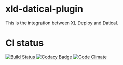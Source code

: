 # xld-datical-plugin

This is the integration between XL Deploy and Datical.

# CI status #

[![Build Status][xld-datical-travis-image] ][xld-datical-travis-url]
[![Codacy Badge][xld-datical-codacy-image] ][xld-datical-codacy-url]
[![Code Climate][xld-datical-code-climate-image] ][xld-datical-code-climate-url]

[xld-datical-travis-image]: https://travis-ci.org/xebialabs-community/xld-datical-plugin.svg?branch=master
[xld-datical-travis-url]: https://travis-ci.org/xebialabs-community/xld-datical-plugin
[xld-datical-codacy-image]: https://api.codacy.com/project/badge/Grade/21ad78cccf7b47839547a1fcd9e342aa
[xld-datical-codacy-url]: https://www.codacy.com/app/joris-dewinne/xld-datical-plugin
[xld-datical-code-climate-image]: https://codeclimate.com/github/xebialabs-community/xld-datical-plugin/badges/gpa.svg
[xld-datical-code-climate-url]: https://codeclimate.com/github/xebialabs-community/xld-datical-plugin


